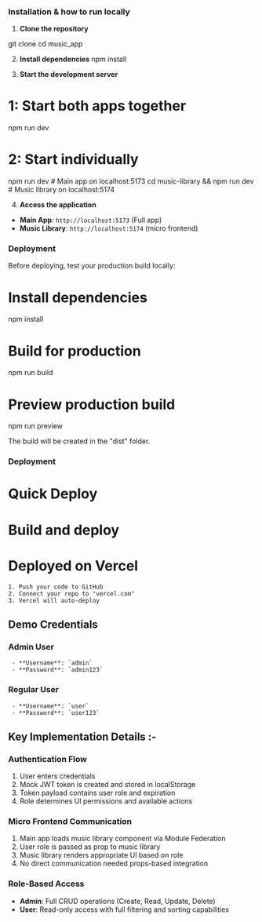 

### Installation & how to run locally

 1. **Clone the repository**

   git clone <repository-url>
   cd music_app
   

 2. **Install dependencies**
   npm install

 3. **Start the development server**
   # 1: Start both apps together
   npm run dev
   
   # 2: Start individually
   npm run dev  # Main app on localhost:5173
   cd music-library && npm run dev  # Music library on localhost:5174


 4. **Access the application**
   - **Main App**: `http://localhost:5173` (Full app)
   - **Music Library**: `http://localhost:5174` (micro frontend)







###  Deployment 

  Before deploying, test your production build locally:

  # Install dependencies
   npm install

  # Build for production
   npm run build

  # Preview production build
   npm run preview

  The build will be created in the "dist" folder.

  ###  Deployment 
   # Quick Deploy
   # Build and deploy
   # Deployed on Vercel

    1. Push your code to GitHub
    2. Connect your repo to "vercel.com"
    3. Vercel will auto-deploy





##  Demo Credentials

   ### Admin User
     - **Username**: `admin`
     - **Password**: `admin123`

   ### Regular User
     - **Username**: `user`
     - **Password**: `user123`






## Key Implementation Details :-

  ### Authentication Flow
   1. User enters credentials
   2. Mock JWT token is created and stored in localStorage
   3. Token payload contains user role and expiration
   4. Role determines UI permissions and available actions

  ### Micro Frontend Communication

   1. Main app loads music library component via Module Federation
   2. User role is passed as prop to music library
   3. Music library renders appropriate UI based on role
   4. No direct communication needed props-based integration

  ### Role-Based Access
   - **Admin**: Full CRUD operations (Create, Read, Update, Delete)
   - **User**: Read-only access with full filtering and sorting capabilities











